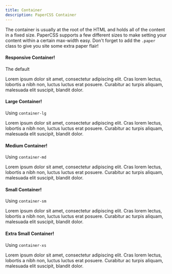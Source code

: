```yaml
---
title: Container
description: PaperCSS Container
---
```


The container is usually at the root of the HTML and holds all of the content in a fixed size. PaperCSS supports a few
different sizes to make setting your content within a certain max-width easy. Don't forget to add the `.paper` class to
give you site some extra paper flair!

<div class='paper container margin-bottom-large'>
  <h4>Responsive Container!</h4>
  <p>The default</p>
  <p>
    Lorem ipsum dolor sit amet, consectetur adipiscing elit. Cras lorem lectus, lobortis a nibh non, luctus luctus
    erat posuere. Curabitur ac turpis aliquam, malesuada elit suscipit, blandit dolor.
  </p>
</div>

<div class='paper container container-lg margin-bottom-large'>
  <h4>Large Container!</h4>
  <p>Using <code>container-lg</code><p>
  <p>
    Lorem ipsum dolor sit amet, consectetur adipiscing elit. Cras lorem lectus, lobortis a nibh non, luctus luctus
    erat posuere. Curabitur ac turpis aliquam, malesuada elit suscipit, blandit dolor.
  </p>
</div>

<div class='paper container container-md margin-bottom-large'>
  <h4>Medium Container!</h4>
  <p>Using <code>container-md</code><p>
  <p>
    Lorem ipsum dolor sit amet, consectetur adipiscing elit. Cras lorem lectus, lobortis a nibh non, luctus luctus
    erat posuere. Curabitur ac turpis aliquam, malesuada elit suscipit, blandit dolor.
  </p>
</div>

<div class='paper container container-sm margin-bottom-large'>
  <h4>Small Container!</h4>
  <p>Using <code>container-sm</code><p>
  <p>
    Lorem ipsum dolor sit amet, consectetur adipiscing elit. Cras lorem lectus, lobortis a nibh non, luctus luctus
    erat posuere. Curabitur ac turpis aliquam, malesuada elit suscipit, blandit dolor.
  </p>
</div>

<div class='paper container container-xs margin-bottom-large'>
  <h4>Extra Small Container!</h4>
  <p>Using <code>container-xs</code><p>
  <p>
    Lorem ipsum dolor sit amet, consectetur adipiscing elit. Cras lorem lectus, lobortis a nibh non, luctus luctus
    erat posuere. Curabitur ac turpis aliquam, malesuada elit suscipit, blandit dolor.
  </p>
</div>
